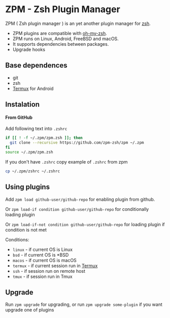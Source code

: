 # ZPM - Zsh Plugin Manager

ZPM ( Zsh plugin manager ) is an yet another plugin manager for [zsh](http://www.zsh.org/).

* ZPM plugins are compatible with [oh-my-zsh](https://github.com/robbyrussell/oh-my-zsh).
* ZPM runs on Linux, Android, FreeBSD and macOS.
* It supports dependencies between packages. 
* Upgrade hooks


## Base dependences

* git
* zsh
* [Termux](http://termux.com/) for Android

## Instalation

#### From GitHub

Add following text into `.zshrc`

```sh
if [[ ! -f ~/.zpm/zpm.zsh ]]; then
  git clone --recursive https://github.com/zpm-zsh/zpm ~/.zpm
fi
source ~/.zpm/zpm.zsh
```

If you don't have `.zshrc` copy example of `.zshrc` from zpm

```sh
cp ~/.zpm/zshrc ~/.zshrc
```

## Using plugins

Add `zpm load github-user/github-repo` for enabling plugin from github.

Or `zpm load-if condition github-user/github-repo` for conditionally loading plugin

Or `zpm load-if-not condition github-user/github-repo` for loading plugin if condition is not met 

Conditions:
* `linux` - if current OS is Linux
* `bsd` - if current OS is *BSD
* `macos` - if current OS is macOS
* `termux` - if current session run in [Termux](http://termux.com/)
* `ssh` - if session run on remote host
* `tmux` - if session run in Tmux

## Upgrade

Run `zpm upgrade` for upgrading, or run `zpm upgrade some-plugin` if you want upgrade one of plugins
